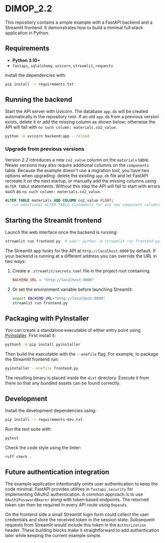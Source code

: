 # DIMOP_2.2

This repository contains a simple example with a FastAPI backend and a Streamlit
frontend. It demonstrates how to build a minimal full‑stack application in
Python.

## Requirements

- **Python 3.10+**
- `fastapi`, `sqlalchemy`, `uvicorn`, `streamlit`, `requests`

Install the dependencies with:

```bash
pip install -r requirements.txt
```

## Running the backend

Start the API server with Uvicorn. The database `app.db` will be created automatically in the repository root. If an old `app.db` from a previous version exists, delete it or add the missing column as shown below; otherwise the API will fail with `no such column: materials.co2_value`.

```bash
python -m uvicorn backend:app --reload
```

### Upgrade from previous versions

Version 2.2 introduces a new `co2_value` column on the `materials` table.
Newer versions may also require additional columns on the `components` table.
Because the example doesn't use a migration tool, you have two options when
upgrading: delete the existing `app.db` file and let FastAPI recreate it on the
next startup, or manually add the missing columns using `ALTER TABLE`
statements. Without this step the API will fail to start with errors such as
`no such column: materials.co2_value`.

```sql
ALTER TABLE materials ADD COLUMN co2_value FLOAT;
-- run additional ALTER TABLE statements for any new component columns
```

## Starting the Streamlit frontend

Launch the web interface once the backend is running:

```bash
streamlit run frontend.py  # oder: python -m streamlit run frontend.py
```

The Streamlit app looks for the API at `http://localhost:8000` by default. If
your backend is running at a different address you can override the URL in two
ways:

1. Create a `.streamlit/secrets.toml` file in the project root containing:

   ```toml
   BACKEND_URL = "http://localhost:8000"
   ```

2. Or set the environment variable before launching Streamlit:

   ```bash
   export BACKEND_URL="http://localhost:8000"
   streamlit run frontend.py
   ```

## Packaging with PyInstaller

You can create a standalone executable of either entry point using
[PyInstaller](https://pyinstaller.org/). First install it:

```bash
python3 -m pip install pyinstaller
```

Then build the executable with the `--onefile` flag. For example, to package the
Streamlit frontend run:

```bash
pyinstaller --onefile frontend.py
```

The resulting binary is placed inside the `dist` directory. Execute it from
there so that any bundled assets can be found correctly.

## Development

Install the development dependencies using:

```bash
pip install -r requirements-dev.txt
```

Run the test suite with:

```bash
pytest
```

Check the code style using the linter:

```bash
ruff check .
```

## Future authentication integration

The example application intentionally omits user authentication to keep the
code minimal. FastAPI provides utilities in `fastapi.security` for implementing
OAuth2 authentication. A common approach is to use
`OAuth2PasswordBearer` along with token‑based endpoints. The returned token can
then be required in every API route using `Depends`.

On the frontend side a small Streamlit login form could collect the user
credentials and store the received token in the session state. Subsequent
requests from Streamlit would include this token in the `Authorization` header.
These building blocks make it straightforward to add authentication later while
keeping the current example simple.
